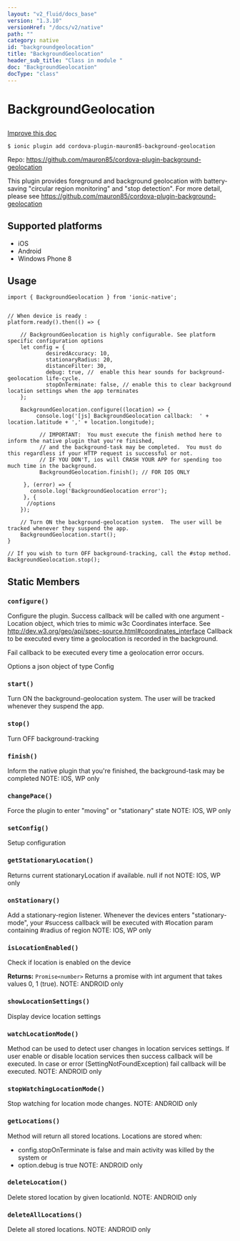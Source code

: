 ```yaml
---
layout: "v2_fluid/docs_base"
version: "1.3.10"
versionHref: "/docs/v2/native"
path: ""
category: native
id: "backgroundgeolocation"
title: "BackgroundGeolocation"
header_sub_title: "Class in module "
doc: "BackgroundGeolocation"
docType: "class"
---
```









<h1 class="api-title">

  
  BackgroundGeolocation
  

  

  

</h1>

<a class="improve-v2-docs" href="http://github.com/driftyco/ionic-native/edit/master/src/plugins/background-geolocation.ts#L156">
  Improve this doc
</a>





<!-- decorators -->


<pre><code>$ ionic plugin add cordova-plugin-mauron85-background-geolocation</code></pre>
<p>Repo:
  <a href="https://github.com/mauron85/cordova-plugin-background-geolocation">
    https://github.com/mauron85/cordova-plugin-background-geolocation
  </a>
</p>

<!-- description -->

<p>This plugin provides foreground and background geolocation with battery-saving &quot;circular region monitoring&quot; and &quot;stop detection&quot;. For
more detail, please see <a href="https://github.com/mauron85/cordova-plugin-background-geolocation">https://github.com/mauron85/cordova-plugin-background-geolocation</a></p>


<!-- @platforms tag -->
<h2>Supported platforms</h2>

<ul>
  <li>iOS</li>
  
  <li>Android</li>
  
  <li>Windows Phone 8</li>
  </ul>

<!-- @platforms tag end -->


<!-- @usage tag -->

<h2>Usage</h2>

<pre><code class="lang-typescript">import { BackgroundGeolocation } from &#39;ionic-native&#39;;


// When device is ready :
platform.ready().then(() =&gt; {

    // BackgroundGeolocation is highly configurable. See platform specific configuration options
    let config = {
            desiredAccuracy: 10,
            stationaryRadius: 20,
            distanceFilter: 30,
            debug: true, //  enable this hear sounds for background-geolocation life-cycle.
            stopOnTerminate: false, // enable this to clear background location settings when the app terminates
    };

    BackgroundGeolocation.configure((location) =&gt; {
         console.log(&#39;[js] BackgroundGeolocation callback:  &#39; + location.latitude + &#39;,&#39; + location.longitude);

          // IMPORTANT:  You must execute the finish method here to inform the native plugin that you&#39;re finished,
          // and the background-task may be completed.  You must do this regardless if your HTTP request is successful or not.
          // IF YOU DON&#39;T, ios will CRASH YOUR APP for spending too much time in the background.
          BackgroundGeolocation.finish(); // FOR IOS ONLY

     }, (error) =&gt; {
       console.log(&#39;BackgroundGeolocation error&#39;);
     }, {
      //options
    });

    // Turn ON the background-geolocation system.  The user will be tracked whenever they suspend the app.
    BackgroundGeolocation.start();
}

// If you wish to turn OFF background-tracking, call the #stop method.
BackgroundGeolocation.stop();
</code></pre>




<!-- @property tags -->
<h2>Static Members</h2>
<div id="configure"></div>
<h3><code>configure()</code>
  
</h3>



Configure the plugin.
Success callback will be called with one argument - Location object, which tries to mimic w3c Coordinates interface.
See http://dev.w3.org/geo/api/spec-source.html#coordinates_interface
Callback to be executed every time a geolocation is recorded in the background.

Fail callback to be executed every time a geolocation error occurs.

Options a json object of type Config










<div id="start"></div>
<h3><code>start()</code>
  
</h3>

Turn ON the background-geolocation system.
The user will be tracked whenever they suspend the app.










<div id="stop"></div>
<h3><code>stop()</code>
  
</h3>

Turn OFF background-tracking










<div id="finish"></div>
<h3><code>finish()</code>
  
</h3>

Inform the native plugin that you're finished, the background-task may be completed
NOTE: IOS, WP only










<div id="changePace"></div>
<h3><code>changePace()</code>
  
</h3>

Force the plugin to enter "moving" or "stationary" state
NOTE: IOS, WP only










<div id="setConfig"></div>
<h3><code>setConfig()</code>
  
</h3>



Setup configuration










<div id="getStationaryLocation"></div>
<h3><code>getStationaryLocation()</code>
  
</h3>

Returns current stationaryLocation if available. null if not
NOTE: IOS, WP only










<div id="onStationary"></div>
<h3><code>onStationary()</code>
  
</h3>

Add a stationary-region listener. Whenever the devices enters "stationary-mode",
your #success callback will be executed with #location param containing #radius of region
NOTE: IOS, WP only










<div id="isLocationEnabled"></div>
<h3><code>isLocationEnabled()</code>
  
</h3>

Check if location is enabled on the device






<div class="return-value" markdown="1">
  <i class="icon ion-arrow-return-left"></i>
  <b>Returns:</b> 
<code>Promise&lt;number&gt;</code> Returns a promise with int argument that takes values 0, 1 (true).
NOTE: ANDROID only
</div>



<div id="showLocationSettings"></div>
<h3><code>showLocationSettings()</code>
  
</h3>

Display device location settings










<div id="watchLocationMode"></div>
<h3><code>watchLocationMode()</code>
  
</h3>

Method can be used to detect user changes in location services settings.
If user enable or disable location services then success callback will be executed.
In case or error (SettingNotFoundException) fail callback will be executed.
NOTE: ANDROID only










<div id="stopWatchingLocationMode"></div>
<h3><code>stopWatchingLocationMode()</code>
  
</h3>

Stop watching for location mode changes.
NOTE: ANDROID only










<div id="getLocations"></div>
<h3><code>getLocations()</code>
  
</h3>

Method will return all stored locations.
Locations are stored when:
 - config.stopOnTerminate is false and main activity was killed
   by the system
 or
 - option.debug is true
NOTE: ANDROID only










<div id="deleteLocation"></div>
<h3><code>deleteLocation()</code>
  
</h3>

Delete stored location by given locationId.
NOTE: ANDROID only










<div id="deleteAllLocations"></div>
<h3><code>deleteAllLocations()</code>
  
</h3>

Delete all stored locations.
NOTE: ANDROID only











<!-- methods on the class -->

<!-- related link --><!-- end content block -->


<!-- end body block -->

